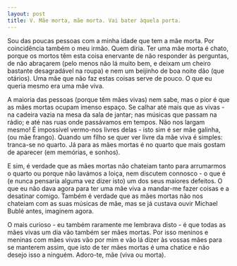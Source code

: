 ```yaml
---
layout: post
title: V. Mãe morta, mãe morta. Vai bater àquela porta.
---
```


Sou das poucas pessoas com a minha idade que tem a mãe morta. Por coincidência também o meu irmão. Quem diria.
Ter uma mãe morta é chato, porque os mortos têm esta coisa enervante de não responder às perguntas, de não abraçarem (pelo menos não lá muito bem, e deixam um cheiro bastante desagradável na roupa) e nem um beijinho de boa noite dão (que otários). Uma mãe que não faz estas coisas serve de pouco. O que eu queria mesmo era uma mãe viva. 

A maioria das pessoas (porque têm mães vivas) nem sabe, mas o pior é que as mães mortas ocupam imenso espaço. Se calhar até mais que as vivas - na cadeira vazia na mesa da sala de jantar; nas músicas que passam na rádio; e até nas ruas onde passávamos em tempos. Não nos largam mesmo! É impossível vermo-nos livres delas - isto sim é ser mãe galinha, (ou mãe frango). 
Quando um filho se quer ver livre da mãe viva é simples: tranca-se no quarto. Já para as mães mortas é no quarto que mais gostam de aparecer (em memórias, e sonhos).

E sim, é verdade que as mães mortas não chateiam tanto para arrumarmos o quarto ou porque não lavámos a loiça, nem discutem connosco - o que é (e nunca pensaria alguma vez dizer isto) um dos seus maiores defeitos. O que eu não dava agora para ter uma mãe viva a mandar-me fazer coisas e a desatinar comigo. Também é verdade que as mães mortas não nos chateiam com as suas músicas de mãe, mas se já custava ouvir Michael Bublé antes, imaginem agora.

O mais curioso - eu também raramente me lembrava disto - é que todas as mães vivas um dia vão também ser mães mortas. 
Por isso meninos e meninas com mães vivas vão por mim e vão lá dizer às vossas mães para se manterem assim, que isto de ter mães mortas é uma chatice e não desejo isso a ninguém. Adoro-te, mãe (viva ou morta).
